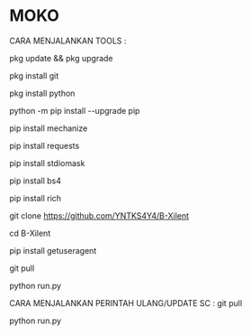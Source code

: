 # MOKO

CARA MENJALANKAN TOOLS :

pkg update && pkg upgrade

pkg install git

pkg install python

python -m pip install --upgrade pip

pip install mechanize

pip install requests

pip install stdiomask

pip install bs4

pip install rich

git clone https://github.com/YNTKS4Y4/B-Xilent

cd B-Xilent

pip install getuseragent

git pull

python run.py

CARA MENJALANKAN PERINTAH ULANG/UPDATE SC :
git pull

python run.py
